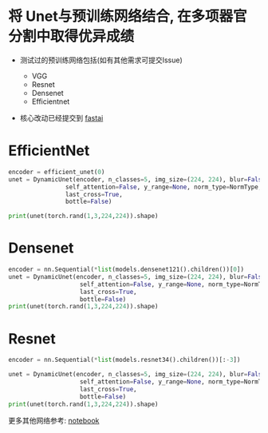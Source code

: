 # 将 Unet与预训练网络结合, 在多项器官分割中取得优异成绩
-  测试过的预训练网络包括(如有其他需求可提交Issue) 
    - VGG
    - Resnet
    - Densenet
    - Efficientnet
    
-  核心改动已经提交到 [fastai](https://github.com/fastai/fastai)

# EfficientNet
```python
encoder = efficient_unet(0)
unet = DynamicUnet(encoder, n_classes=5, img_size=(224, 224), blur=False, blur_final=False,
                self_attention=False, y_range=None, norm_type=NormType,
                last_cross=True,
                bottle=False)

print(unet(torch.rand(1,3,224,224)).shape)
```

# Densenet
```python
encoder = nn.Sequential(*list(models.densenet121().children())[0])
unet = DynamicUnet(encoder, n_classes=5, img_size=(224, 224), blur=False, blur_final=False,
                    self_attention=False, y_range=None, norm_type=NormType,
                    last_cross=True,
                    bottle=False)
print(unet(torch.rand(1,3,224,224)).shape)
```

# Resnet
```python
encoder = nn.Sequential(*list(models.resnet34().children())[:-3])

unet = DynamicUnet(encoder, n_classes=5, img_size=(224, 224), blur=False, blur_final=False,
                    self_attention=False, y_range=None, norm_type=NormType,
                    last_cross=True,
                    bottle=False)
print(unet(torch.rand(1,3,224,224)).shape)
```

更多其他网络参考: [notebook](https://github.com/Flyfoxs/dynamic_unet/blob/master/notebook/different_network.ipynb)  
